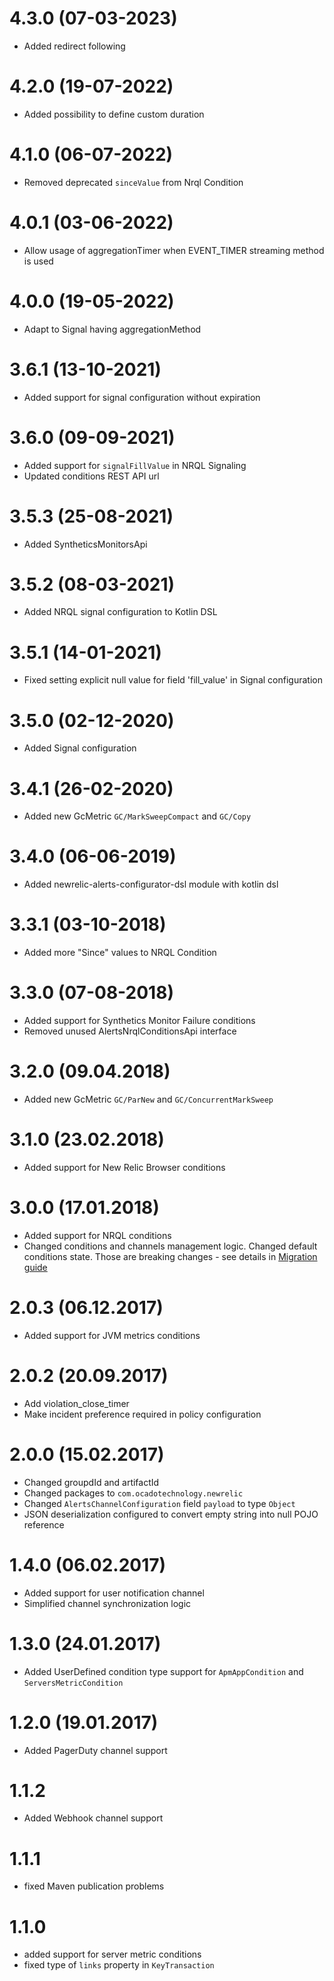 # 4.3.0 (07-03-2023)
- Added redirect following

# 4.2.0 (19-07-2022)
- Added possibility to define custom duration

# 4.1.0 (06-07-2022)
- Removed deprecated `sinceValue` from Nrql Condition

# 4.0.1 (03-06-2022)
- Allow usage of aggregationTimer when EVENT_TIMER streaming method is used

# 4.0.0 (19-05-2022)
- Adapt to Signal having aggregationMethod

# 3.6.1 (13-10-2021)
- Added support for signal configuration without expiration

# 3.6.0 (09-09-2021)
- Added support for `signalFillValue` in NRQL Signaling
- Updated conditions REST API url

# 3.5.3 (25-08-2021)
- Added SyntheticsMonitorsApi

# 3.5.2 (08-03-2021)
- Added NRQL signal configuration to Kotlin DSL

# 3.5.1 (14-01-2021)
- Fixed setting explicit null value for field 'fill_value' in Signal configuration

# 3.5.0 (02-12-2020)
- Added Signal configuration

# 3.4.1 (26-02-2020)
- Added new GcMetric `GC/MarkSweepCompact` and `GC/Copy` 

# 3.4.0 (06-06-2019)
- Added newrelic-alerts-configurator-dsl module with kotlin dsl

# 3.3.1 (03-10-2018)
- Added more "Since" values to NRQL Condition

# 3.3.0 (07-08-2018)
- Added support for Synthetics Monitor Failure conditions
- Removed unused AlertsNrqlConditionsApi interface

# 3.2.0 (09.04.2018)
- Added new GcMetric `GC/ParNew` and `GC/ConcurrentMarkSweep` 

# 3.1.0 (23.02.2018)
- Added support for New Relic Browser conditions 

# 3.0.0 (17.01.2018)
- Added support for NRQL conditions
- Changed conditions and channels management logic. Changed default conditions state. Those are breaking changes - see details in 
[Migration guide](MIGRATION.md)

# 2.0.3 (06.12.2017)
- Added support for JVM metrics conditions

# 2.0.2 (20.09.2017)
- Add violation_close_timer
- Make incident preference required in policy configuration

# 2.0.0 (15.02.2017)
- Changed groupdId and artifactId
- Changed packages to `com.ocadotechnology.newrelic`
- Changed `AlertsChannelConfiguration` field `payload` to type `Object`
- JSON deserialization configured to convert empty string into null POJO reference 

# 1.4.0 (06.02.2017)
- Added support for user notification channel 
- Simplified channel synchronization logic

# 1.3.0 (24.01.2017)
- Added UserDefined condition type support for `ApmAppCondition` and `ServersMetricCondition`

# 1.2.0 (19.01.2017)
- Added PagerDuty channel support

# 1.1.2
- Added Webhook channel support

# 1.1.1
- fixed Maven publication problems

# 1.1.0
- added support for server metric conditions
- fixed type of `links` property in `KeyTransaction` 
